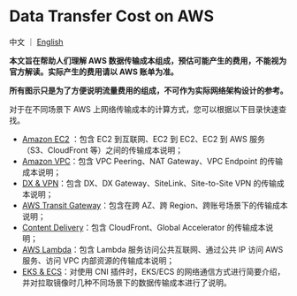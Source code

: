 # Data Transfer Cost on AWS
 
中文 ｜ [English](README-EN.md)  

**本文旨在帮助人们理解 AWS 数据传输成本组成，预估可能产生的费用，不能视为官方解读。实际产生的费用请以 AWS 账单为准。**

**所有图示只是为了方便说明流量费用的组成，不可作为实际网络架构设计的参考。**

对于在不同场景下 AWS 上网络传输成本的计算方式，您可以根据以下目录快速查找。  

- [Amazon EC2](Compute/EC2/EC2-CN.md) ：包含 EC2 到互联网、EC2 到 EC2、EC2 到 AWS 服务（S3、CloudFront 等）之间的传输成本说明；
- [Amazon VPC](Networking/VPC/VPC-CN.md)：包含 VPC Peering、NAT Gateway、VPC Endpoint 的传输成本说明；
- [DX & VPN](Networking/Connection/Connection-CN.md)：包含 DX、DX Gateway、SiteLink、Site-to-Site VPN 的传输成本说明；
- [AWS Transit Gateway](Networking/TGW/TGW-CN.md)：包含在跨 AZ、跨 Region、跨账号场景下的传输成本说明；
- [Content Delivery](Networking/ContentDelivery/ContentDelivery-CN.md)：包含 CloudFront、Global Accelerator 的传输成本说明；
- [AWS Lambda](Compute/Lambda/Lambda-CN.md)：包含 Lambda 服务访问公共互联网、通过公共 IP 访问 AWS 服务、访问 VPC 内部资源的传输成本说明；
- [EKS & ECS](Compute/Container/Container-CN.md)：对使用 CNI 插件时，EKS/ECS 的网络通信方式进行简要介绍，并对拉取镜像时几种不同场景下的数据传输成本进行了说明。
